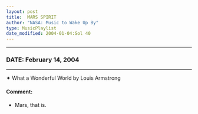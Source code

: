 ```yaml
---
layout: post
title:  MARS SPIRIT
author: "NASA: Music to Wake Up By"
type: MusicPlaylist
date_modified: 2004-01-04:Sol 40
---
```


----
### DATE: February 14, 2004
----
✦ What a Wonderful World by Louis Armstrong

#### Comment:
* Mars, that is.
